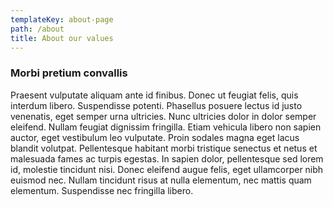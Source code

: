 ```yaml
---
templateKey: about-page
path: /about
title: About our values
---
```

### Morbi pretium convallis

Praesent vulputate aliquam ante id finibus. Donec ut feugiat felis, quis interdum libero. Suspendisse potenti. Phasellus posuere lectus id justo venenatis, eget semper urna ultricies. Nunc ultricies dolor in dolor semper eleifend. Nullam feugiat dignissim fringilla. Etiam vehicula libero non sapien auctor, eget vestibulum leo vulputate. Proin sodales magna eget lacus blandit volutpat. Pellentesque habitant morbi tristique senectus et netus et malesuada fames ac turpis egestas. In sapien dolor, pellentesque sed lorem id, molestie tincidunt nisi. Donec eleifend augue felis, eget ullamcorper nibh euismod nec. Nullam tincidunt risus at nulla elementum, nec mattis quam elementum. Suspendisse nec fringilla libero.

